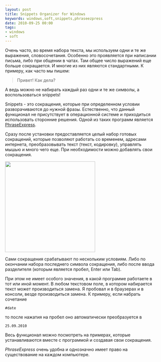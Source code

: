 ```yaml
---
layout: post
title: Snippets Organizer for Windows
keywords: windows,soft,snippets,phraseezpress
date: 2010-09-25 00:00
tags:
- windows
- soft
---
```

Очень часто, во время набора текста, мы используем одни и те же выражения, словосочетания. Особенно это проявляется при написании письма, либо при общении в чатах. Там общее число выражений еще больше сокращается. И многие из них являются стандартными. К примеру, как часто мы пишем:

<blockquote>Привет! Как дела?</blockquote>

А ведь можно не набирать каждый раз одни и те же символы, а воспользоваться snippets! 

Snippets - это сокращения, которые при определенном условии разворачиваются до нужной
фразы. Естественно, что данный функционал не присутствует в операционной системе и
приходиться использовать сторонние решения. Одной из таких программ является <a
href="http://www.phraseexpress.com/" rel="nofollow">PhraseExpress</a>. 

Сразу после установки предоставляется целый набор готовых сокращений, которые позволяют работать со временем, адресами интернета, преобразовывать текст (текст, кодировку), управлять мышью и много чего еще. При необходимости можно добавлять свои сокращения.

<a href="http://static.juev.ru/2010/09/window.png"><img src="http://static.juev.ru/2010/09/window-297x300.png" alt="" title="window" width="297" height="300" class="aligncenter size-medium wp-image-1216" /></a>

Сами сокращения срабатывают по нескольким условиям. Либо по окончании набора последнего символа сокращения, либо после ввода разделителя (которым является пробел, Enter или Tab). 

При этом не имеет особого значения, в какой программе работаете в тот или иной момент. В любом текстовом поле, в котором набирается текст может производиться замена. Я пробовал и в браузерах и в консоли, везде производиться замена. К примеру, если набрать сочетание

    #date

то после нажатия на пробел оно автоматически преобразуется в 

    25.09.2010

Весь функционал можно посмотреть на примерах, которые устанавливаются вместе с программой и создавая свои сокращения. 

<em>PhraseExpress</em> очень удобна и однозначно имеет право на существование на каждом компьютере.
